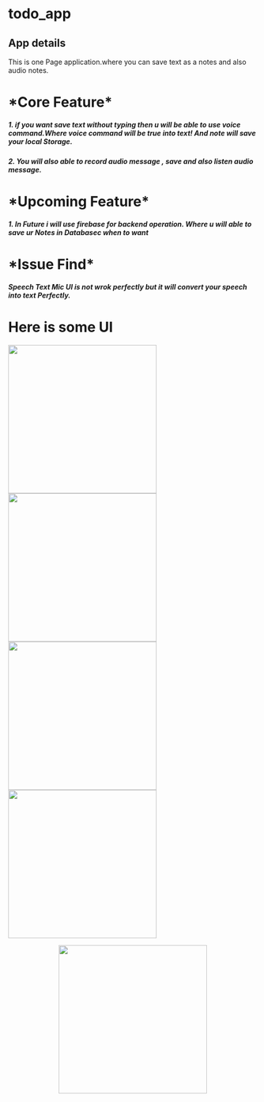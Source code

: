 # todo_app

<h2> App details </h2>
This is one Page application.where you can save text as a notes and also audio notes.
<h1> *Core Feature* </h1>
<h5>1. if you want save text without typing then u will be able to use voice command.Where voice command will be true into text! And note will save your local Storage.</h5>
<h5>2. You will also able to record audio message , save and also listen audio message.</h5>

<h1> *Upcoming Feature* </h1>
<h5>1. In Future i will use firebase for backend operation. Where u will able to save ur Notes in Databasec when to want</h5>


<h1> *Issue Find* </h1>
<h5> Speech Text Mic UI is not wrok perfectly but it will convert your speech into text Perfectly. </h5>

<h1> Here is some UI  </h1>
<p  align="left">
  <img src="https://user-images.githubusercontent.com/73518920/134820681-b733e851-7c0e-4551-80a3-1676482edf44.jpg" width="300"/>
  <img src="https://user-images.githubusercontent.com/73518920/134820687-a3372c85-69fe-4868-a01e-6318e9be32e4.jpg" width="300" />
  <img src="https://user-images.githubusercontent.com/73518920/134820690-63414fe1-b108-4ba7-9552-41c2d57f7e1e.jpg" width="300" />
  <img src="https://user-images.githubusercontent.com/73518920/134821412-0401f4d0-70b2-4266-89f3-d2a0ea2ad3f1.jpg" width="300" />
</p>

<p  align="center">
  <img src="https://user-images.githubusercontent.com/73518920/134821361-9a9c2224-86e4-41bc-adfe-316974fb2f8f.gif" width="300"/>
  
</p>
